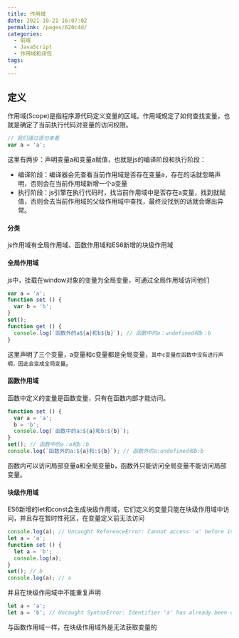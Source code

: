 ```yaml
---
title: 作用域
date: 2021-10-21 16:07:02
permalink: /pages/620c4d/
categories:
  - 前端
  - JavaScript
  - 作用域和闭包
tags:
  - 
---
```

## 定义
作用域(Scope)是指程序源代码定义变量的区域。作用域规定了如何查找变量，也就是确定了当前执行代码对变量的访问权限。
```js
// 我们通过语句来看
var a = 'a';
```
这里有两步：声明变量a和变量a赋值，也就是js的编译阶段和执行阶段：
* 编译阶段：编译器会先查看当前作用域是否存在变量a，存在的话就忽略声明，否则会在当前作用域新增一个a变量
* 执行阶段：js引擎在执行代码时，找当前作用域中是否存在a变量，找到就赋值，否则会去当前作用域的父级作用域中查找，最终没找到的话就会爆出异常。
#### 分类
js作用域有全局作用域、函数作用域和ES6新增的块级作用域
#### 全局作用域
js中，挂载在window对象的变量为全局变量，可通过全局作用域访问他们
```js
var a = 'a';
function set () {
  var b = 'b';
}
set();
function get () {
  console.log(`函数外的a${a}和b${b}`); // 函数中的a：undefined和b：b
}
```
这里声明了三个变量，a变量和c变量都是全局变量，`其中c变量在函数中没有进行声明，因此会变成全局变量`。
#### 函数作用域
函数中定义的变量是函数变量，只有在函数内部才能访问。
```js
function set () {
  var a = 'a';
  b = 'b';
  console.log(`函数中的a:${a}和b:${b}`);
}
set(); // 函数中的a：a和b：b
console.log(`函数外的a:${a}和:${b}`); // 函数外的a:undefined和b:b
```
函数内可以访问局部变量a和全局变量b，函数外只能访问全局变量不能访问局部变量。
#### 块级作用域
ES6新增的let和const会生成块级作用域，它们定义的变量只能在块级作用域中访问，并且存在暂时性死区，在变量定义前无法访问
```js
console.log(a); // Uncaught ReferenceError: Cannot access 'a' before initialization
let a = 'a';
function set () {
  let a = 'b';
  console.log(a);
}
set(); // b
console.log(a); // a
```
并且在块级作用域中不能重复声明
```js
let a = 'a';
let a = 'b'; // Uncaught SyntaxError: Identifier 'a' has already been declared
```
与函数作用域一样，在块级作用域外是无法获取变量的